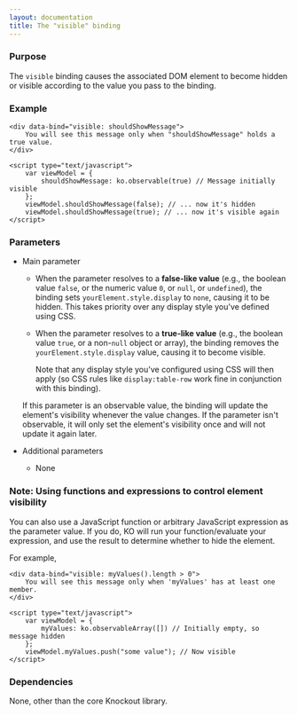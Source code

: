 ```yaml
---
layout: documentation
title: The "visible" binding
---
```


### Purpose
The `visible` binding causes the associated DOM element to become hidden or visible according to the value you pass to the binding.

### Example
    <div data-bind="visible: shouldShowMessage">
	    You will see this message only when "shouldShowMessage" holds a true value.
    </div>
    
    <script type="text/javascript">
	    var viewModel = {
			shouldShowMessage: ko.observable(true) // Message initially visible
	    };
	    viewModel.shouldShowMessage(false); // ... now it's hidden
	    viewModel.shouldShowMessage(true); // ... now it's visible again
    </script>

### Parameters

 * Main parameter
 
   * When the parameter resolves to a **false-like value** (e.g., the boolean value `false`, or the numeric value `0`, or `null`, or `undefined`), the binding sets `yourElement.style.display` to `none`, causing it to be hidden. This takes priority over any display style you've defined using CSS.   
   
   * When the parameter resolves to a **true-like value** (e.g., the boolean value `true`, or a non-`null` object or array), the binding removes the `yourElement.style.display` value, causing it to become visible. 
   
     Note that any display style you've configured using CSS will then apply (so CSS rules like `display:table-row` work fine in conjunction with this binding).
   
   If this parameter is an observable value, the binding will update the element's visibility whenever the value changes. If the parameter isn't observable, it will only set the element's visibility once and will not update it again later.
     
 * Additional parameters 

   * None

### Note: Using functions and expressions to control element visibility

You can also use a JavaScript function or arbitrary JavaScript expression as the parameter value. If you do, KO will run your function/evaluate your expression, and use the result to determine whether to hide the element.

For example,

    <div data-bind="visible: myValues().length > 0">
	    You will see this message only when 'myValues' has at least one member.
    </div>
    
    <script type="text/javascript">
	    var viewModel = {
			myValues: ko.observableArray([]) // Initially empty, so message hidden
	    };
	    viewModel.myValues.push("some value"); // Now visible
    </script>

### Dependencies

None, other than the core Knockout library.